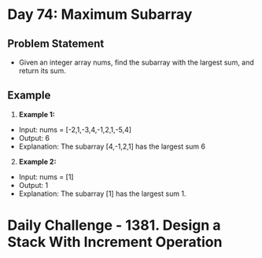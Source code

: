 # Day 74: Maximum Subarray

## Problem Statement

- Given an integer array nums, find the subarray with the largest sum, and return its sum.

## Example

1. **Example 1:**

- Input: nums = [-2,1,-3,4,-1,2,1,-5,4]
- Output: 6
- Explanation: The subarray [4,-1,2,1] has the largest sum 6

2. **Example 2:**

- Input: nums = [1]
- Output: 1
- Explanation: The subarray [1] has the largest sum 1.

# Daily Challenge - 1381. Design a Stack With Increment Operation
